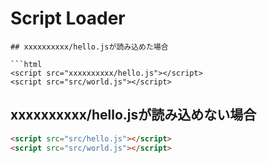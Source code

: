 # Script Loader

<script>タグをセットするスクリプト

# DEMO

## 実装

```html
<script src="scriptLoader.js"></script>
<script>
  let loader = new ScriptLoader();
  loader.setScript('xxxxxxxxxx/hello.js', 'src/hello.js');
  loader.setScript('src/world.js');
  loader.loadScripts(() => {
    // 読込完了時の処理
  });
</script>
```
## xxxxxxxxxx/hello.jsが読み込めた場合

```html
<script src="xxxxxxxxxx/hello.js"></script>
<script src="src/world.js"></script>
```

## xxxxxxxxxx/hello.jsが読み込めない場合

```html
<script src="src/hello.js"></script>
<script src="src/world.js"></script>
```
